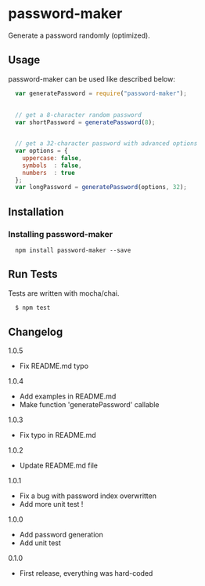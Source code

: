 password-maker
==============

Generate a password randomly (optimized).

## Usage
password-maker can be used like described below:

``` js
  var generatePassword = require("password-maker");
  
  
  // get a 8-character random password
  var shortPassword = generatePassword(8);


  // get a 32-character password with advanced options
  var options = {
    uppercase: false,
    symbols  : false,
    numbers  : true
  };
  var longPassword = generatePassword(options, 32);
```

## Installation

### Installing password-maker
```
  npm install password-maker --save
```

## Run Tests
Tests are written with mocha/chai.

``` bash
  $ npm test
```

## Changelog
1.0.5
- Fix README.md typo

1.0.4

- Add examples in README.md
- Make function 'generatePassword' callable

1.0.3

- Fix typo in README.md

1.0.2

- Update README.md file

1.0.1

- Fix a bug with password index overwritten
- Add more unit test !

1.0.0

- Add password generation
- Add unit test

0.1.0

- First release, everything was hard-coded
